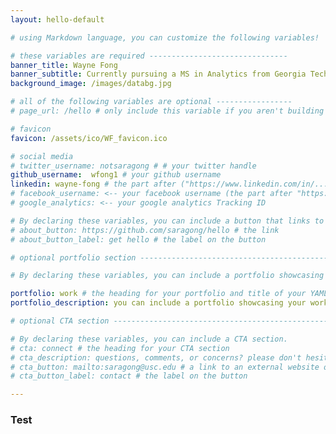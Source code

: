 ```yaml
---
layout: hello-default

# using Markdown language, you can customize the following variables!

# these variables are required -------------------------------
banner_title: Wayne Fong
banner_subtitle: Currently pursuing a MS in Analytics from Georgia Tech. <br> Open to full-time data analyst/scientist in New York City, NY and Los Angeles, CA. </br> <br> Email: <a href="mailto:wfong7@gatech.edu">wfong7@gatech.edu</a>
background_image: /images/databg.jpg

# all of the following variables are optional -----------------
# page_url: /hello # only include this variable if you aren't building the page to your primary domain 

# favicon
favicon: /assets/ico/WF_favicon.ico

# social media
# twitter_username: notsaragong # # your twitter handle
github_username:  wfong1 # your github username
linkedin: wayne-fong # the part after ("https://www.linkedin.com/in/...")
# facebook_username: <-- your facebook username (the part after "https://www.facebook.com/...")
# google_analytics: <-- your google analytics Tracking ID

# By declaring these variables, you can include a button that links to an external website or to media.
# about_button: https://github.com/saragong/hello # the link
# about_button_label: get hello # the label on the button

# optional portfolio section ------------------------------------------

# By declaring these variables, you can include a portfolio showcasing your work and organize your portfolio's items into a custom layout, all without adding any CSS. In addition, you must 1) create an HTML file in the_includes folder for each project with the text you'd like to display, and 2) create a YAML file in the _data folder describing the order in which each project should be shown and categorized. See `/includes/example.html` and `/_data/work.yml` for examples.

portfolio: work # the heading for your portfolio and title of your YAML file
portfolio_description: you can include a portfolio showcasing your work and organize your portfolio's items into a custom layout, all without adding any CSS. # a description to be desplayed below the heading and above the content

# optional CTA section --------------------------------------------------

# By declaring these variables, you can include a CTA section.
# cta: connect # the heading for your CTA section
# cta_description: questions, comments, or concerns? please don't hesitate to reach out. # a description to be desplayed below the heading and above the content
# cta_button: mailto:saragong@usc.edu # a link to an external website or to media
# cta_button_label: contact # the label on the button

---			
```

[//]: # (write a bit about yourself here)
### Test
